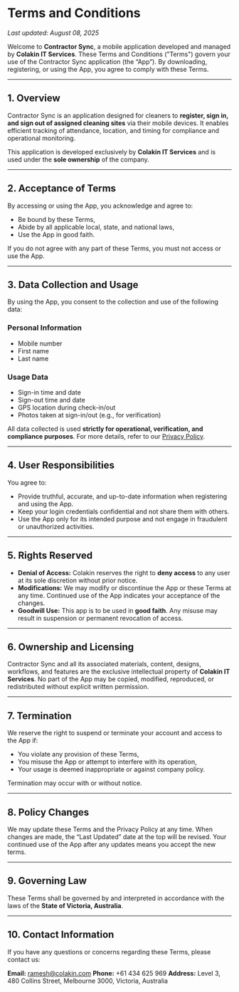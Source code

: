 # **Terms and Conditions**

*Last updated: August 08, 2025*

Welcome to **Contractor Sync**, a mobile application developed and managed by **Colakin IT Services**. These Terms and Conditions ("Terms") govern your use of the Contractor Sync application (the “App”). By downloading, registering, or using the App, you agree to comply with these Terms.

---

## **1. Overview**

Contractor Sync is an application designed for cleaners to **register, sign in, and sign out of assigned cleaning sites** via their mobile devices. It enables efficient tracking of attendance, location, and timing for compliance and operational monitoring.

This application is developed exclusively by **Colakin IT Services** and is used under the **sole ownership** of the company.

---

## **2. Acceptance of Terms**

By accessing or using the App, you acknowledge and agree to:

* Be bound by these Terms,
* Abide by all applicable local, state, and national laws,
* Use the App in good faith.

If you do not agree with any part of these Terms, you must not access or use the App.

---

## **3. Data Collection and Usage**

By using the App, you consent to the collection and use of the following data:

### **Personal Information**

* Mobile number
* First name
* Last name

### **Usage Data**

* Sign-in time and date
* Sign-out time and date
* GPS location during check-in/out
* Photos taken at sign-in/out (e.g., for verification)

All data collected is used **strictly for operational, verification, and compliance purposes**. For more details, refer to our [Privacy Policy](#).

---

## **4. User Responsibilities**

You agree to:

* Provide truthful, accurate, and up-to-date information when registering and using the App.
* Keep your login credentials confidential and not share them with others.
* Use the App only for its intended purpose and not engage in fraudulent or unauthorized activities.

---

## **5. Rights Reserved**

* **Denial of Access:** Colakin reserves the right to **deny access** to any user at its sole discretion without prior notice.
* **Modifications:** We may modify or discontinue the App or these Terms at any time. Continued use of the App indicates your acceptance of the changes.
* **Goodwill Use:** This app is to be used in **good faith**. Any misuse may result in suspension or permanent revocation of access.

---

## **6. Ownership and Licensing**

Contractor Sync and all its associated materials, content, designs, workflows, and features are the exclusive intellectual property of **Colakin IT Services**. No part of the App may be copied, modified, reproduced, or redistributed without explicit written permission.

---

## **7. Termination**

We reserve the right to suspend or terminate your account and access to the App if:

* You violate any provision of these Terms,
* You misuse the App or attempt to interfere with its operation,
* Your usage is deemed inappropriate or against company policy.

Termination may occur with or without notice.

---

## **8. Policy Changes**

We may update these Terms and the Privacy Policy at any time. When changes are made, the “Last Updated” date at the top will be revised. Your continued use of the App after any updates means you accept the new terms.

---

## **9. Governing Law**

These Terms shall be governed by and interpreted in accordance with the laws of the **State of Victoria, Australia**.

---

## **10. Contact Information**

If you have any questions or concerns regarding these Terms, please contact us:

**Email:** [ramesh@colakin.com](mailto:ramesh@colakin.com)
**Phone:** +61 434 625 969
**Address:** Level 3, 480 Collins Street, Melbourne 3000, Victoria, Australia

